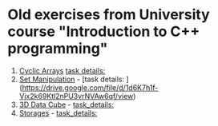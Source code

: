 # Old exercises from University course "Introduction to C++ programming" 

1. [Cyclic Arrays](https://github.com/KacperZimmer/universityExercises/blob/main/zadanieA.cpp) [task details: ](https://drive.google.com/file/d/1J5MIjIYgjqUj8QFxpTQpLJoxjppL1_xV/view) 
2. [Set Manipulation](https://github.com/KacperZimmer/universityExercises/blob/main/zadanieB.cpp) - [task details: ] (https://drive.google.com/file/d/1d6K7h1f-Vjx2k69Ktl2nPU3vrNVAw6qf/view)
3. [3D Data Cube](https://github.com/KacperZimmer/universityExercises/blob/main/zadanieC.cpp) - [task_details: ]()
4. [Storages](https://github.com/KacperZimmer/universityExercises/blob/main/zadanieD.cpp) -  [task_details: ]()
